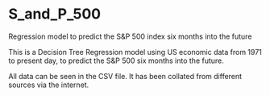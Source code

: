 # S_and_P_500
Regression model to predict the S&amp;P 500 index six months into the future

This is a Decision Tree Regression model using US economic data from 1971 to present day, to predict the S&P 500 six months into the future.

All data can be seen in the CSV file. It has been collated from different sources via the internet.
